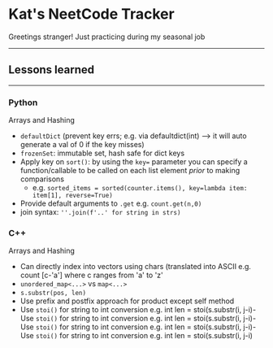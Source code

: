 # Kat's NeetCode Tracker
Greetings stranger! Just practicing during my seasonal job

---
## Lessons learned
---
### Python

Arrays and Hashing
- `defaultDict` (prevent key errs; e.g. via defaultdict(int) --> it will auto generate a val of 0 if the key misses)
- `frozenSet`: immutable set, hash safe for dict keys
- Apply key on `sort()`: by using the `key=` parameter you can specify a function/callable to be called on each list element *prior* to making comparisons
	- e.g. `sorted_items = sorted(counter.items(), key=lambda item: item[1], reverse=True)`
- Provide default arguments to `.get` e.g. `count.get(n,0)`
- join syntax: `''.join(f'..' for string in strs)`

### C++

Arrays and Hashing
- Can directly index into vectors using chars (translated into ASCII e.g. count [c-'a'] where c ranges from 'a' to 'z'
- `unordered_map<...>` vs `map<...>` 
- `s.substr(pos, len)`
- Use prefix and postfix approach for product except self method
- Use `stoi()` for string to int conversion e.g. int len = stoi(s.substr(i, j-i)- Use `stoi()` for string to int conversion e.g. int len = stoi(s.substr(i, j-i)- Use `stoi()` for string to int conversion e.g. int len = stoi(s.substr(i, j-i)- Use `stoi()` for string to int conversion e.g. int len = stoi(s.substr(i, j-i)
